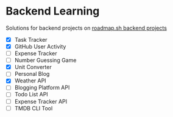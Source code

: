 # Backend Learning

Solutions for backend projects on [roadmap.sh backend projects](https://roadmap.sh/backend/projects)

- [x] Task Tracker
- [x] GitHub User Activity
- [ ] Expense Tracker
- [ ] Number Guessing Game
- [x] Unit Converter
- [ ] Personal Blog
- [x] Weather API
- [ ] Blogging Platform API
- [ ] Todo List API
- [ ] Expense Tracker API
- [ ] TMDB CLI Tool
